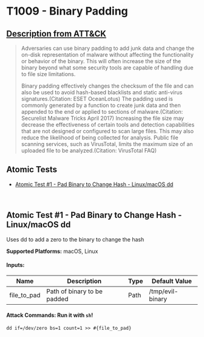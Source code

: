 # T1009 - Binary Padding
## [Description from ATT&CK](https://attack.mitre.org/wiki/Technique/T1009)
<blockquote>Adversaries can use binary padding to add junk data and change the on-disk representation of malware without affecting the functionality or behavior of the binary. This will often increase the size of the binary beyond what some security tools are capable of handling due to file size limitations.

Binary padding effectively changes the checksum of the file and can also be used to avoid hash-based blacklists and static anti-virus signatures.(Citation: ESET OceanLotus) The padding used is commonly generated by a function to create junk data and then appended to the end or applied to sections of malware.(Citation: Securelist Malware Tricks April 2017) Increasing the file size may decrease the effectiveness of certain tools and detection capabilities that are not designed or configured to scan large files. This may also reduce the likelihood of being collected for analysis. Public file scanning services, such as VirusTotal, limits the maximum size of an uploaded file to be analyzed.(Citation: VirusTotal FAQ)
</blockquote>

## Atomic Tests

- [Atomic Test #1 - Pad Binary to Change Hash - Linux/macOS dd](#atomic-test-1---pad-binary-to-change-hash---linuxmacos-dd)


<br/>

## Atomic Test #1 - Pad Binary to Change Hash - Linux/macOS dd
Uses dd to add a zero to the binary to change the hash

**Supported Platforms:** macOS, Linux


#### Inputs:
| Name | Description | Type | Default Value | 
|------|-------------|------|---------------|
| file_to_pad | Path of binary to be padded | Path | /tmp/evil-binary|


#### Attack Commands: Run it with `sh`! 
```
dd if=/dev/zero bs=1 count=1 >> #{file_to_pad}
```






<br/>
